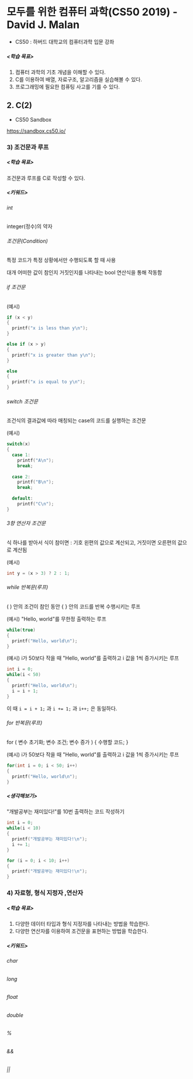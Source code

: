 # 모두를 위한 컴퓨터 과학(CS50 2019) - David J. Malan

- CS50 : 하버드 대학교의 컴퓨터과학 입문 강좌 



##### <학습 목표>

1. 컴퓨터 과학의 기초 개념을 이해할 수 있다.
2. C를 이용하여 배열, 자료구조, 알고리즘을 실습해볼 수 있다.
3. 프로그래밍에 필요한 컴퓨팅 사고를 기를 수 있다.



## 2. C(2)

- CS50 Sandbox

https://sandbox.cs50.io/



### 3) 조건문과 루프

##### <학습 목표>

조건문과 루프를 C로 작성할 수 있다.  



##### <키워드>

###### int

integer(정수)의 약자



###### 조건문(Condition)

특정 코드가 특정 상황에서만 수행되도록 할 때 사용  

대개 어떠한 값이 참인지 거짓인지를 나타내는 bool 연산식을 통해 작동함  



###### if 조건문

(예시)

```c
if (x < y)
{
  printf("x is less than y\n");
}

else if (x > y)
{
  printf("x is greater than y\n");
}

else
{
  printf("x is equal to y\n");
}
```



###### switch 조건문

조건식의 결과값에 따라 매칭되는 case의 코드를 실행하는 조건문

(예시)

```c
switch(x)
{
  case 1:
    printf("A\n");
    break;
    
  case 2:
    printf("B\n");
    break;
  
  default:
    printf("C\n");
}
```



###### 3항 연산자 조건문

식 하나를 받아서 식이 참이면 : 기호 왼편의 값으로 계산되고, 거짓이면 오른편의 값으로 계산됨

(예시)

```c
int y = (x > 3) ? 2 : 1;
```



###### while 반복문(루프)

( ) 안의 조건이 참인 동안 { } 안의 코드를 반복 수행시키는 루프

(예시) "Hello, world"를 무한정 출력하는 루프

```c
while(true)
{
  printf("Hello, world\n");
}
```



(예시) i가 50보다 작을 때 "Hello, world"를 출력하고 i 값을 1씩 증가시키는 루프

```c
int i = 0;
while(i < 50)
{
  printf("Hello, world\n");
  i = i + 1;
}
```

이 때 `i = i + 1;` 과 `i += 1;` 과 `i++;` 은 동일하다.



###### for 반복문(루프)

for ( 변수 초기화; 변수 조건; 변수 증가 ) { 수행할 코드; }

(예시) i가 50보다 작을 때 "Hello, world"를 출력하고 i 값을 1씩 증가시키는 루프

```c
for(int i = 0; i < 50; i++)
{
  printf("Hello, world\n");
}
```



##### <생각해보기>

"개발공부는 재미있다!"를 10번 출력하는 코드 작성하기

```c
int i = 0;
while(i < 10)
{
  printf("개발공부는 재미있다!\n");
  i += 1;
}
```



```c
for (i = 0; i < 10; i++)
{
  printf("개발공부는 재미있다!\n");
}
```







### 4) 자료형, 형식 지정자 ,연산자

##### <학습 목표>

1. 다양한 데이터 타입과 형식 지정자를 나타내는 방법을 학습한다.
2. 다양한 연산자를 이용하여 조건문을 표현하는 방법을 학습한다.



##### <키워드>

###### char



###### long



###### float



###### double



###### %



###### &&



###### ||

